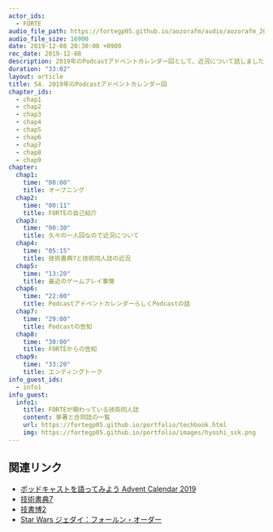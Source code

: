 ```yaml
---
actor_ids:
  - FORTE
audio_file_path: https://fortegp05.github.io/aozorafm/audio/aozorafm_20191208_01.mp3
audio_file_size: 16900
date: 2019-12-08 20:30:00 +0900
rec_date: 2019-12-08
description: 2019年のPodcastアドベントカレンダー回として、近況について話しました。
duration: "33:02"
layout: article
title: 54. 2019年のPodcastアドベントカレンダー回
chapter_ids:
  - chap1
  - chap2
  - chap3
  - chap4
  - chap5
  - chap6
  - chap7
  - chap8
  - chap9
chapter:
  chap1:
    time: "00:00"
    title: オープニング
  chap2:
    time: "00:11"
    title: FORTEの自己紹介
  chap3:
    time: "00:30"
    title: 久々の一人回なので近況について
  chap4:
    time: "05:15"
    title: 技術書典7と技術同人誌の近況
  chap5:
    time: "13:20"
    title: 最近のゲームプレイ事情
  chap6:
    time: "22:00"
    title: PodcastアドベントカレンダーらしくPodcastの話
  chap7:
    time: "29:00"
    title: Podcastの告知
  chap8:
    time: "30:00"
    title: FORTEからの告知
  chap9:
    time: "33:20"
    title: エンディングトーク
info_guest_ids:
  - info1
info_guest:
  info1:
    title: FORTEが関わっている技術同人誌
    content: 単著と合同誌の一覧
    url: https://fortegp05.github.io/portfolio/techbook.html
    img: https://fortegp05.github.io/portfolio/images/hyoshi_ssk.png
---
```


## 関連リンク
- [ポッドキャストを語ってみよう Advent Calendar 2019](https://adventar.org/calendars/4246)
- [技術書典7](https://techbookfest.org/event/tbf07)
- [技書博2](https://gishohaku.dev/)
- [Star Wars ジェダイ：フォールン・オーダー](https://www.ea.com/ja-jp/games/starwars/jedi-fallen-order)
